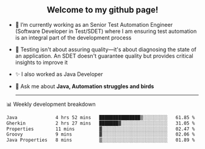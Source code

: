 <h2 align="center">Welcome to my github page!</h2>

- 🔭 I’m currently working as an Senior Test Automation Engineer (Software Developer in Test/SDET) where I am ensuring test automation is an integral part of the development process
- 🎩 Testing isn't about assuring quality—it's about diagnosing the state of an application. An SDET doesn't guarantee quality but provides critical insights to improve it
- ✨ I also worked as Java Developer
- 💬 Ask me about **Java, Automation struggles and birds**
  
  -------
  
📊 Weekly development breakdown

<!--START_SECTION:waka-->

```txt
Java              4 hrs 52 mins   ███████████████▒░░░░░░░░░   61.85 %
Gherkin           2 hrs 27 mins   ███████▓░░░░░░░░░░░░░░░░░   31.05 %
Properties        11 mins         ▓░░░░░░░░░░░░░░░░░░░░░░░░   02.47 %
Groovy            9 mins          ▓░░░░░░░░░░░░░░░░░░░░░░░░   02.06 %
Java Properties   8 mins          ▒░░░░░░░░░░░░░░░░░░░░░░░░   01.89 %
```

<!--END_SECTION:waka-->
